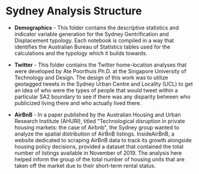 # Sydney Analysis Structure

* **Demographics** - This folder contains the descriptive statistics and indicator variable generation for the Sydney Gentrification and Displacement typology. Each notebook is compiled in a way that identifies the Australian Bureau of Statistics tables used for the calculations and the typology which it builds towards.

* **Twitter** - This folder contains the Twitter home-location analyses that were developed by Ate Poorthuis Ph.D. at the Singapore University of Technology and Design. The design of this work was to utilize geotagged tweets in the Sydney Urban Centre and Locality (UCL) to get an idea of who were the types of people that would tweet within a particular SA2 boundary to see if there was any disparity between who publicized living there and who actually lived there.

* **AirBnB** - In a paper published by the Australian Housing and Urban Research Institute (AHURI), titled "Technological disruption in private housing
markets: the case of Airbnb", the Sydney group wanted to analyze the spatial distribution of AirBnB listings. InsideAirBnB, a website dedicated to scraping AirBnB data to track its growth alongside housing policy decisions, provided a dataset that contained the total number of listings available in November of 2019. The analysis here helped inform the group of the total number of housing units that are taken off the market due to their short-term rental status.
